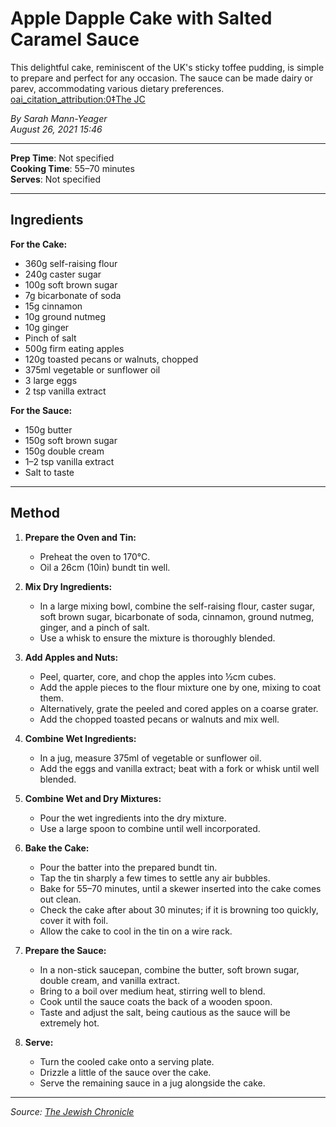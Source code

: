 # Apple Dapple Cake with Salted Caramel Sauce

This delightful cake, reminiscent of the UK's sticky toffee pudding, is simple to prepare and perfect for any occasion. The sauce can be made dairy or parev, accommodating various dietary preferences.  [oai_citation_attribution:0‡The JC](https://www.thejc.com/lets-eat/recipe/apple-dapple-cake-with-salted-caramel-sauce-1.519828?utm_source=chatgpt.com)

*By Sarah Mann-Yeager*  
*August 26, 2021 15:46*

---

**Prep Time**: Not specified  
**Cooking Time**: 55–70 minutes  
**Serves**: Not specified

---

## Ingredients

**For the Cake:**

- 360g self-raising flour
- 240g caster sugar
- 100g soft brown sugar
- 7g bicarbonate of soda
- 15g cinnamon
- 10g ground nutmeg
- 10g ginger
- Pinch of salt
- 500g firm eating apples
- 120g toasted pecans or walnuts, chopped
- 375ml vegetable or sunflower oil
- 3 large eggs
- 2 tsp vanilla extract

**For the Sauce:**

- 150g butter
- 150g soft brown sugar
- 150g double cream
- 1–2 tsp vanilla extract
- Salt to taste

---

## Method

1. **Prepare the Oven and Tin:**
   - Preheat the oven to 170°C.
   - Oil a 26cm (10in) bundt tin well.

2. **Mix Dry Ingredients:**
   - In a large mixing bowl, combine the self-raising flour, caster sugar, soft brown sugar, bicarbonate of soda, cinnamon, ground nutmeg, ginger, and a pinch of salt.
   - Use a whisk to ensure the mixture is thoroughly blended.

3. **Add Apples and Nuts:**
   - Peel, quarter, core, and chop the apples into ½cm cubes.
   - Add the apple pieces to the flour mixture one by one, mixing to coat them.
   - Alternatively, grate the peeled and cored apples on a coarse grater.
   - Add the chopped toasted pecans or walnuts and mix well.

4. **Combine Wet Ingredients:**
   - In a jug, measure 375ml of vegetable or sunflower oil.
   - Add the eggs and vanilla extract; beat with a fork or whisk until well blended.

5. **Combine Wet and Dry Mixtures:**
   - Pour the wet ingredients into the dry mixture.
   - Use a large spoon to combine until well incorporated.

6. **Bake the Cake:**
   - Pour the batter into the prepared bundt tin.
   - Tap the tin sharply a few times to settle any air bubbles.
   - Bake for 55–70 minutes, until a skewer inserted into the cake comes out clean.
   - Check the cake after about 30 minutes; if it is browning too quickly, cover it with foil.
   - Allow the cake to cool in the tin on a wire rack.

7. **Prepare the Sauce:**
   - In a non-stick saucepan, combine the butter, soft brown sugar, double cream, and vanilla extract.
   - Bring to a boil over medium heat, stirring well to blend.
   - Cook until the sauce coats the back of a wooden spoon.
   - Taste and adjust the salt, being cautious as the sauce will be extremely hot.

8. **Serve:**
   - Turn the cooled cake onto a serving plate.
   - Drizzle a little of the sauce over the cake.
   - Serve the remaining sauce in a jug alongside the cake.

---

*Source: [The Jewish Chronicle](https://www.thejc.com/lets-eat/recipe/apple-dapple-cake-with-salted-caramel-sauce-a9ctfdoq)*
